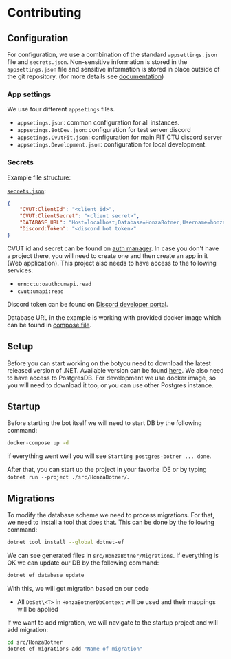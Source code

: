 ﻿# Contributing

## Configuration

For configuration, we use a combination of the standard `appsettings.json` file and `secrets.json`.
Non-sensitive information is stored in the `appsettings.json` file
and sensitive information is stored in place outside of the git repository.
(for more details see [documentation][secrets])

### App settings

We use four different `appsetings` files.
- `appsetings.json`: common configuration for all instances.
- `appsetings.BotDev.json`: configuration for test server discord
- `appsetings.CvutFit.json`: configuration for main FIT CTU discord server
- `appsetings.Development.json`: configuration for local development.

### Secrets

Example file structure:

[`secrets.json`][secrets]:
```json
{
    "CVUT:ClientId": "<client id>",
    "CVUT:ClientSecret": "<client secret>",
    "DATABASE_URL": "Host=localhost;Database=HonzaBotner;Username=honza-bot;Password=postgres",
    "Discord:Token": "<discord bot token>"
}
```

CVUT id and secret can be found on [auth manager][oauth].
In case you don't have a project there,
you will need to create one
and then create an app in it (Web application).
This project also needs to have access to the following services:

- `urn:ctu:oauth:umapi.read`
- `cvut:umapi:read`

Discord token can be found on [Discord developer portal][discordDev].

Database URL in the example is working with provided docker image
which can be found in [compose file][compose].

## Setup

Before you can start working on the botyou need to download the latest released version of .NET.
Available version can be found [here][dotnet].
We also need to have access to PostgresDB.
For development we use docker image,
so you will need to download it too,
or you can use other Postgres instance.

## Startup

Before starting the bot itself we will need to start DB by the following command:

```sh
docker-compose up -d
```

if everything went well you will see `Starting postgres-botner ... done`.

After that, you can start up the project in your favorite IDE
or by typing `dotnet run --project ./src/HonzaBotner/`.

## Migrations

To modify the database scheme we need to process migrations.
For that, we need to install a tool that does that.
This can be done by the following command:

```sh
dotnet tool install --global dotnet-ef
```

We can see generated files in `src/HonzaBotner/Migrations`.
If everything is OK we can update our DB by the following command:

```sh
dotnet ef database update
```

With this, we will get migration based on our code

- All `DbSet\<T>` in `HonzaBotnerDbContext` will be used and their mappings will be applied

If we want to add migration, we will navigate to the startup project and will add migration:

```sh
cd src/HonzaBotner
dotnet ef migrations add "Name of migration"
```

[dotnet]: https://dotnet.microsoft.com/download
[compose]: docker-compose.yml
[discordDev]: https://discord.com/developers/applications
[oauth]: https://auth.fit.cvut.cz/manager/user/apps.xhtml
[secrets]: https://docs.microsoft.com/cs-cz/aspnet/core/security/app-secrets
